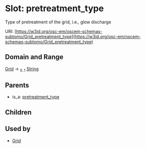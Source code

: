 
# Slot: pretreatment_type

Type of pretreatment of the grid, i.e., glow discharge

URI: [https://w3id.org/osc-em/oscem-schemas-subtomo/Grid_pretreatment_type](https://w3id.org/osc-em/oscem-schemas-subtomo/Grid_pretreatment_type)


## Domain and Range

[Grid](Grid.md) &#8594;  <sub>0..1</sub> [String](types/String.md)

## Parents

 *  is_a: [pretreatment_type](pretreatment_type.md)

## Children


## Used by

 * [Grid](Grid.md)
